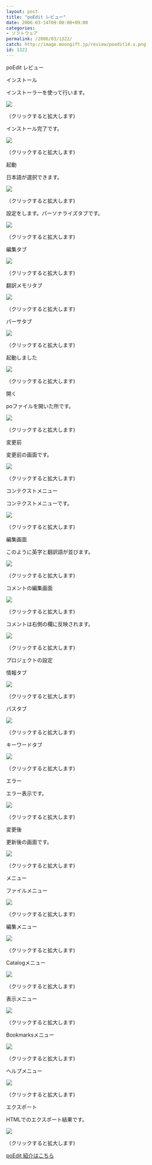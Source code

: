```yaml
---
layout: post
title: "poEdit レビュー"
date: 2006-03-14T09:00:00+09:00
categories:
- ソフトウェア
permalink: /2006/03/1322/
catch: http://image.moongift.jp/review/poedit14.s.png
id: 1322
---
```

poEdit レビュー  
<!--more-->

インストール

  

インストーラーを使って行います。

  

[![](http://image.moongift.jp/review/poedit1.s.png)](http://image.moongift.jp/review/poedit1.png)  
  
（クリックすると拡大します)

  

インストール完了です。

  

[![](http://image.moongift.jp/review/poedit2.s.png)](http://image.moongift.jp/review/poedit2.png)  
  
（クリックすると拡大します)

  

起動

  

日本語が選択できます。

  

[![](http://image.moongift.jp/review/poedit3.s.png)](http://image.moongift.jp/review/poedit3.png)  
  
（クリックすると拡大します)

  

設定をします。パーソナライズタブです。

  

[![](http://image.moongift.jp/review/poedit4.s.png)](http://image.moongift.jp/review/poedit4.png)  
  
（クリックすると拡大します)

  

編集タブ

  

[![](http://image.moongift.jp/review/poedit5.s.png)](http://image.moongift.jp/review/poedit5.png)  
  
（クリックすると拡大します)

  

翻訳メモリタブ

  

[![](http://image.moongift.jp/review/poedit6.s.png)](http://image.moongift.jp/review/poedit6.png)  
  
（クリックすると拡大します)

  

パーサタブ

  

[![](http://image.moongift.jp/review/poedit7.s.png)](http://image.moongift.jp/review/poedit7.png)  
  
（クリックすると拡大します)

  

起動しました

  

[![](http://image.moongift.jp/review/poedit8.s.png)](http://image.moongift.jp/review/poedit8.png)  
  
（クリックすると拡大します)

  

開く

  

poファイルを開いた所です。

  

[![](http://image.moongift.jp/review/poedit9.s.png)](http://image.moongift.jp/review/poedit9.png)  
  
（クリックすると拡大します)

  

変更前

  

変更前の画面です。

  

[![](http://image.moongift.jp/review/poedit10.s.png)](http://image.moongift.jp/review/poedit10.png)  
  
（クリックすると拡大します)

  

コンテクストメニュー

  

コンテクストメニューです。

  

[![](http://image.moongift.jp/review/poedit11.s.png)](http://image.moongift.jp/review/poedit11.png)  
  
（クリックすると拡大します)

  

編集画面

  

このように英字と翻訳語が並びます。

  

[![](http://image.moongift.jp/review/poedit12.s.png)](http://image.moongift.jp/review/poedit12.png)  
  
（クリックすると拡大します)

  

コメントの編集画面

  

[![](http://image.moongift.jp/review/poedit13.s.png)](http://image.moongift.jp/review/poedit13.png)  
  
（クリックすると拡大します)

  

コメントは右側の欄に反映されます。

  

[![](http://image.moongift.jp/review/poedit14.s.png)](http://image.moongift.jp/review/poedit14.png)  
  
（クリックすると拡大します)

  

プロジェクトの設定

  

情報タブ

  

[![](http://image.moongift.jp/review/poedit15.s.png)](http://image.moongift.jp/review/poedit15.png)  
  
（クリックすると拡大します)

  

パスタブ

  

[![](http://image.moongift.jp/review/poedit16.s.png)](http://image.moongift.jp/review/poedit16.png)  
  
（クリックすると拡大します)

  

キーワードタブ

  

[![](http://image.moongift.jp/review/poedit17.s.png)](http://image.moongift.jp/review/poedit17.png)  
  
（クリックすると拡大します)

  

エラー

  

エラー表示です。

  

[![](http://image.moongift.jp/review/poedit18.s.png)](http://image.moongift.jp/review/poedit18.png)  
  
（クリックすると拡大します)

  

変更後

  

更新後の画面です。

  

[![](http://image.moongift.jp/review/poedit19.s.png)](http://image.moongift.jp/review/poedit19.png)  
  
（クリックすると拡大します)

  

メニュー

  

ファイルメニュー

  

[![](http://image.moongift.jp/review/poedit20.s.png)](http://image.moongift.jp/review/poedit20.png)  
  
（クリックすると拡大します)

  

編集メニュー

  

[![](http://image.moongift.jp/review/poedit21.s.png)](http://image.moongift.jp/review/poedit21.png)  
  
（クリックすると拡大します)

  

Catalogメニュー

  

[![](http://image.moongift.jp/review/poedit22.s.png)](http://image.moongift.jp/review/poedit22.png)  
  
（クリックすると拡大します)

  

表示メニュー

  

[![](http://image.moongift.jp/review/poedit23.s.png)](http://image.moongift.jp/review/poedit23.png)  
  
（クリックすると拡大します)

  

Bookmarksメニュー

  

[![](http://image.moongift.jp/review/poedit24.s.png)](http://image.moongift.jp/review/poedit24.png)  
  
（クリックすると拡大します)

  

ヘルプメニュー

  

[![](http://image.moongift.jp/review/poedit25.s.png)](http://image.moongift.jp/review/poedit25.png)  
  
（クリックすると拡大します)

  

エクスポート

  

HTMLでのエクスポート結果です。

  

[![](http://image.moongift.jp/review/poedit26.s.png)](http://image.moongift.jp/review/poedit26.png)  
  
（クリックすると拡大します)

  

[poEdit 紹介はこちら](http://oss.moongift.jp/intro/i-1302.html)

